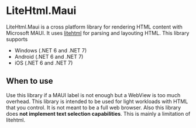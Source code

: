 # LiteHtml.Maui

LiteHtml.Maui is a cross platform library for rendering HTML content with Microsoft MAUI.
It uses [litehtml](https://github.com/litehtml/litehtml) for parsing and layouting HTML. This library supports

- Windows (.NET 6 and .NET 7)
- Android (.NET 6 and .NET 7)
- iOS (.NET 6 and .NET 7)

## When to use

Use this library if a MAUI label is not enough but a WebView is too much overhead. This library is intended to be used for light workloads with HTML that you control. It is not meant to be a full web browser. Also this library does **not implement text selection capabilities**. This is mainly a limitation of litehtml.

